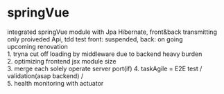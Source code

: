 # springVue
integrated springVue module with Jpa Hibernate, front&amp;back transmitting only proiveded Api, tdd test front: suspended, back: on going  
  upcoming renovation  
    1. tryna cut off loading by middleware due to backend heavy burden  
    2. optimizing frontend jsx module size  
    3. merge each solely operate server port(if) 
    4. taskAgile = E2E test / validation(asap backend) /  
    5. health monitoring with actuator  
